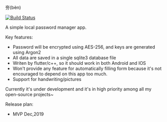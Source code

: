 夯(bèn) 

[![Build Status](https://travis-ci.com/soleverlee/ben.svg?branch=master)](https://travis-ci.com/soleverlee/ben)

A simple local password manager app.

Key features:

* Password will be encrypted using AES-256, and keys are generated using Argon2
* All data are saved in a single sqlite3 database file
* Writen by flutter/c++, so it should work in both Android and IOS
* Won't provide any feature for automatically filling form because it's not encouraged to depend on this app too much.
* Support for handwriting/pictures


Currently it's under development and it's in high priority among all my open-source projects~ 

Release plan:

* MVP Dec,2019
